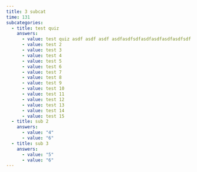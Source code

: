 ```yaml
---
title: 3 subcat
time: 131
subcategories:
  - title: test quiz
    answers:
      - value: test quiz asdf asdf asdf asdfasdfsdfasdfasdfasdfasdfsdf sadf
      - value: test 2
      - value: test 3
      - value: test 4
      - value: test 5
      - value: test 6
      - value: test 7
      - value: test 8
      - value: test 9
      - value: test 10
      - value: test 11
      - value: test 12
      - value: test 13
      - value: test 14
      - value: test 15
  - title: sub 2
    answers:
      - value: "4"
      - value: "6"
  - title: sub 3
    answers:
      - value: "5"
      - value: "6"
---
```

